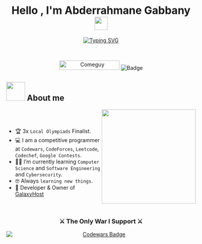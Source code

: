 <h1 align="center">Hello , I'm Abderrahmane Gabbany <img src="https://media.giphy.com/media/hvRJCLFzcasrR4ia7z/giphy.gif" width="35"></h1>
<p align="center">
<a href="https://git.io/typing-svg"><img src="https://readme-typing-svg.herokuapp.com?font=Fira+Code&pause=1000&color=0025FE&random=false&width=435&lines=Cybersecurity+Student+%F0%9F%94%92;Software+Engineering+Student+%F0%9F%92%BB;Computer+Science+Student+%F0%9F%96%A5%EF%B8%8F;CTF+Player+%F0%9F%9A%A9;Competitive+Player+%F0%9F%8F%86;Learning+Each+Day+%F0%9F%93%9A" alt="Typing SVG" /></a>
</p>


<br>

<p align="center"> 
	<img src="https://komarev.com/ghpvc/?username=MeComeguy&label=Profile%20views&color=0047AB&style=plastic?" alt="Comeguy" height=25px, width=160px/> 
<img src="https://dcbadge.vercel.app/api/shield/1119232751678259200" alt="Badge"/>

</p>

	
## <picture><img src = "https://cdn.discordapp.com/attachments/1119257753987334205/1263866333838184538/Right_Side.gif?ex=669bcabf&is=669a793f&hm=c085c6a16fb4ecbf29f7ba00f467261d10f1fbf54006918282c9b950d1ec6638&" width = 50px></picture> About me

<picture> <img align="right" src="https://cdn.discordapp.com/attachments/1119257753987334205/1263866333838184538/Right_Side.gif?ex=669bcabf&is=669a793f&hm=c085c6a16fb4ecbf29f7ba00f467261d10f1fbf54006918282c9b950d1ec6638&" width = 250px></picture>

<br><br>

- :trophy: 3x `Local Olympiads` Finalist.
- :computer: I am a competitive programmer at `Codewars`, `CodeForces`, `Leetcode`, `Codechef`, `Google Contests`.
- :student: I’m currently learning `Computer Science` and `Software Engineering` and `Cybersecurity`.
- :nerd_face: Always `learning new things`.
- :crown: Developer & Owner of [GalaxyHost](galaxyhost.site)
<br>
<div style="text-align: center;">
    <h3>⚔️ The Only War I Support ⚔️</h3>
    <a href="https://www.codewars.com/users/MeComeguy" target="_blank">
        <img src="https://www.codewars.com/users/MeComeguy/badges/large" alt="Codewars Badge" style="display: block; margin: 0 auto;" />
    </a>
</div>
